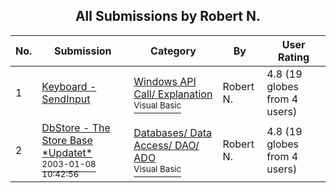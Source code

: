 ﻿<div align="center">

## All Submissions by Robert N\.

</div>

No.  | Submission | Category | By   | User Rating
---- | ---------- | -------- | ---- | -----------
1 | [Keyboard \- SendInput<br />](https://github.com/Planet-Source-Code/robert-n-keyboard-sendinput__1-39798) | [Windows API Call/ Explanation<br /><sup>Visual Basic</sup>](../ByCategory/windows-api-call-explanation__1-39.md) | Robert N\. | 4.8 (19 globes from 4 users)
2 | [DbStore \- The Store Base \*Updatet\*<br /><sup>2003-01-08 10:42:56</sup>](https://github.com/Planet-Source-Code/robert-n-dbstore-the-store-base-updatet__1-42268) | [Databases/ Data Access/ DAO/ ADO<br /><sup>Visual Basic</sup>](../ByCategory/databases-data-access-dao-ado__1-6.md) | Robert N\. | 4.8 (19 globes from 4 users)
